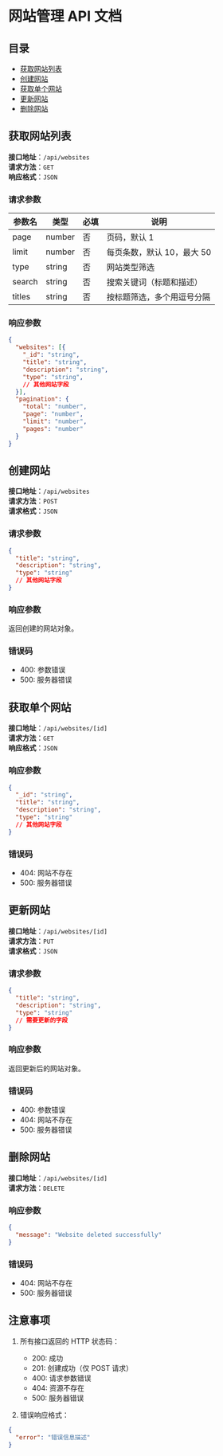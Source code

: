 # 网站管理 API 文档

## 目录
- [获取网站列表](#获取网站列表)
- [创建网站](#创建网站)
- [获取单个网站](#获取单个网站)
- [更新网站](#更新网站)
- [删除网站](#删除网站)

## 获取网站列表

**接口地址**：`/api/websites`  
**请求方法**：`GET`  
**响应格式**：`JSON`

### 请求参数
| 参数名 | 类型 | 必填 | 说明 |
|--------|------|------|------|
| page | number | 否 | 页码，默认 1 |
| limit | number | 否 | 每页条数，默认 10，最大 50 |
| type | string | 否 | 网站类型筛选 |
| search | string | 否 | 搜索关键词（标题和描述） |
| titles | string | 否 | 按标题筛选，多个用逗号分隔 |

### 响应参数
```json
{
  "websites": [{
    "_id": "string",
    "title": "string",
    "description": "string",
    "type": "string",
    // 其他网站字段
  }],
  "pagination": {
    "total": "number",
    "page": "number",
    "limit": "number",
    "pages": "number"
  }
}
```

## 创建网站

**接口地址**：`/api/websites`  
**请求方法**：`POST`  
**请求格式**：`JSON`

### 请求参数
```json
{
  "title": "string",
  "description": "string",
  "type": "string"
  // 其他网站字段
}
```

### 响应参数
返回创建的网站对象。

### 错误码
- 400: 参数错误
- 500: 服务器错误

## 获取单个网站

**接口地址**：`/api/websites/[id]`  
**请求方法**：`GET`  
**响应格式**：`JSON`

### 响应参数
```json
{
  "_id": "string",
  "title": "string",
  "description": "string",
  "type": "string"
  // 其他网站字段
}
```

### 错误码
- 404: 网站不存在
- 500: 服务器错误

## 更新网站

**接口地址**：`/api/websites/[id]`  
**请求方法**：`PUT`  
**请求格式**：`JSON`

### 请求参数
```json
{
  "title": "string",
  "description": "string",
  "type": "string"
  // 需要更新的字段
}
```

### 响应参数
返回更新后的网站对象。

### 错误码
- 400: 参数错误
- 404: 网站不存在
- 500: 服务器错误

## 删除网站

**接口地址**：`/api/websites/[id]`  
**请求方法**：`DELETE`

### 响应参数
```json
{
  "message": "Website deleted successfully"
}
```

### 错误码
- 404: 网站不存在
- 500: 服务器错误

## 注意事项
1. 所有接口返回的 HTTP 状态码：
   - 200: 成功
   - 201: 创建成功（仅 POST 请求）
   - 400: 请求参数错误
   - 404: 资源不存在
   - 500: 服务器错误

2. 错误响应格式：
```json
{
  "error": "错误信息描述"
}
```
